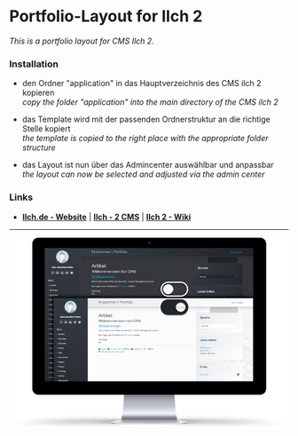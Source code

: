 # Portfolio-Layout for Ilch 2

_This is a portfolio layout for CMS Ilch 2._

### Installation
- den Ordner "application" in das Hauptverzeichnis des CMS ilch 2 kopieren
<br>_copy the folder "application" into the main directory of the CMS ilch 2_

- das Template wird mit der passenden Ordnerstruktur an die richtige Stelle kopiert
<br>_the template is copied to the right place with the appropriate folder structure_

- das Layout ist nun über das Admincenter auswählbar und anpassbar
<br>_the layout can now be selected and adjusted via the admin center_

### Links
- **[Ilch.de - Website](https://www.ilch.de)**  |  **[Ilch - 2 CMS](https://github.com/IlchCMS/Ilch-2.0/releases/latest)**  |  **[Ilch 2 - Wiki](https://github.com/IlchCMS/Ilch-2.0/wiki)**
 
***
![Logo](https://github.com/LordSchirmer/Ilch2_Portfolio_Layout/blob/main/application/layouts/portfolio/config/screen.png)
